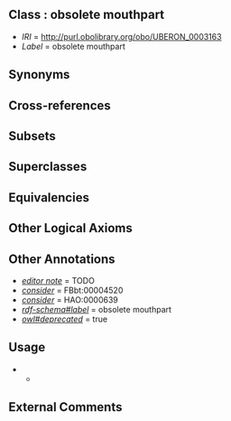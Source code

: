 
## Class : obsolete mouthpart

 * *IRI* = http://purl.obolibrary.org/obo/UBERON_0003163
 * *Label* = obsolete mouthpart

## Synonyms


## Cross-references


## Subsets


## Superclasses


## Equivalencies


## Other Logical Axioms


## Other Annotations

 * *[editor note](../../IAO/16/IAO_0000116.md)* = TODO
 * *[consider](../../er/oboInOwl#consider.md)* = FBbt:00004520
 * *[consider](../../er/oboInOwl#consider.md)* = HAO:0000639
 * *[rdf-schema#label](../../el/rdf-schema#label.md)* = obsolete mouthpart
 * *[owl#deprecated](../../ed/owl#deprecated.md)* = true

## Usage

 * -

## External Comments

